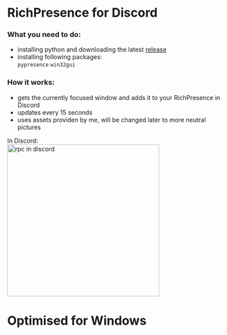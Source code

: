 # RichPresence for Discord

### What you need to do:
   - installing python and downloading the latest [release](https://raw.githubusercontent.com/xNaCly/scripts/master/discord/richpresence/rpc.py)
   - installing following packages:<br>
               `pypresence`
               `win32gui`

### How it works:
   - gets the currently focused window and adds it to your RichPresence in Discord <br>
   - updates every 15 seconds<br>
   - uses assets providen by me, will be changed later to more neutral pictures



In Discord: <br>
<img src="https://cdn.discordapp.com/attachments/568847750226116609/678276493297844264/profile.PNG" width="350" title="rpc in discord">

# Optimised for Windows
